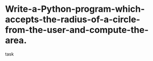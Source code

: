 # Write-a-Python-program-which-accepts-the-radius-of-a-circle-from-the-user-and-compute-the-area.
task
